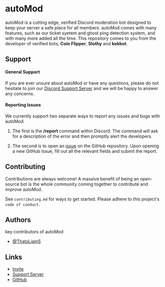 # autoMod

autoMod is a cutting edge, verified Discord moderation bot designed to keep your server a safe place for all members. autoMod comes with many features, such as our ticket syetem and ghost ping detection system, and with many more added all the time.  This repository comes to you from the developer of verified bots, **Coin Flipper**, **Slothy** and **kekbot**.

## Support

#### General Support

If you are ever unsure about autoMod or have any questions, please do not hesitate to join our [Discord Support Server](https://automod.liamskinner.co.uk/support) and we will be happy to answer any concerns.

#### Reporting Issues

We currently support two separate ways to report any issues and bugs with autoMod. 

1. The first is the **/report** command within Discord. The command will ask for a description of the error and then promptly alert the developers. 

2. The second is to open an [issue](https://github.com/ThatsLiamS/autoMod/issues) on the GitHub repository. Upon opening a new GitHub Issue, fill out all the relevant fields and submit the report.


## Contributing

Contributions are always welcome! A massive benefit of being an open-source bot is the whole community coming together to contribute and improve autoMod.

See `contributing.md` for ways to get started. Please adhere to this project's `code of conduct`.


## Authors
key contributors of autoMod
- [@ThatsLiamS](https://www.github.com/ThatsLiamS)


## Links

- [Invite](https://automod.liamskinner.co.uk/invite)
- [Support Server](https://automod.liamskinner.co.uk/support)
- [GitHub](https://github.com/ThatsLiamS/autoMod)
